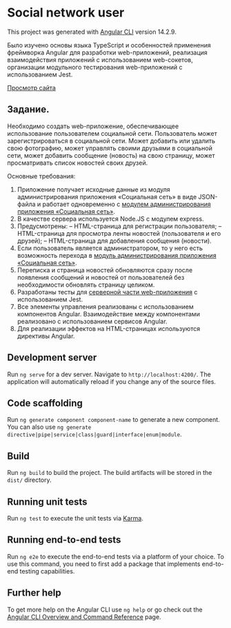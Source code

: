 # Social network user

This project was generated with [Angular CLI](https://github.com/angular/angular-cli) version 14.2.9.

Было изучено основы языка TypeScript и особенностей применения фреймворка Angular для разработки web-приложений, реализация взаимодействия приложений с использованием web-сокетов, организации модульного тестирования web-приложений с использованием Jest.

[Просмотр сайта](https://youtu.be/M0zJHsXCJ_Q)

## Задание.
Необходимо создать web-приложение, обеспечивающее использование пользователем социальной сети. Пользователь может зарегистрироваться в социальной сети. Может добавить или удалить свою фотографию, может управлять своими друзьями в социальной сети, может добавить сообщение (новость) на свою страницу, может просматривать список новостей своих друзей.

Основные требования:
1. Приложение получает исходные данные из модуля администрирования приложения «Социальная сеть» в виде JSON-файла и работает одновременно с [модулем администрирования приложения «Социальная сеть»](https://github.com/youngwow/social-network-admin).
2. В качестве сервера используется Node.JS с модулем express.
3. Предусмотрены:
– HTML-страница для регистрации пользователя;
– HTML-страница для просмотра ленты новостей (пользователя и его друзей);
– HTML-страница для добавления сообщения (новости).
4. Если пользователь является администратором, то у него есть возможность перехода в [модуль администрирования приложения «Социальная сеть»](https://github.com/youngwow/social-network-admin).
5. Переписка и страница новостей обновляются сразу после появления сообщений и новостей от пользователей без необходимости обновлять страницу целиком.
6. Разработаны тесты для [серверной части web-приложения](https://github.com/youngwow/social-network-admin) с использованием Jest.
7. Все элементы управления реализованы с использованием компонентов Angular. Взаимодействие между компонентами реализовано с использованием сервисов Angular.
8. Для реализации эффектов на HTML-страницах используются директивы Angular.


## Development server

Run `ng serve` for a dev server. Navigate to `http://localhost:4200/`. The application will automatically reload if you change any of the source files.

## Code scaffolding

Run `ng generate component component-name` to generate a new component. You can also use `ng generate directive|pipe|service|class|guard|interface|enum|module`.

## Build

Run `ng build` to build the project. The build artifacts will be stored in the `dist/` directory.

## Running unit tests

Run `ng test` to execute the unit tests via [Karma](https://karma-runner.github.io).

## Running end-to-end tests

Run `ng e2e` to execute the end-to-end tests via a platform of your choice. To use this command, you need to first add a package that implements end-to-end testing capabilities.

## Further help

To get more help on the Angular CLI use `ng help` or go check out the [Angular CLI Overview and Command Reference](https://angular.io/cli) page.
